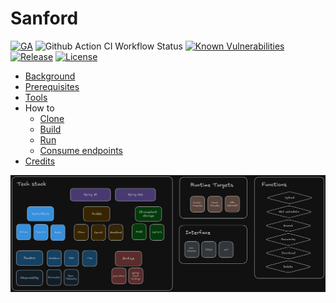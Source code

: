 # Sanford

[![GA](https://img.shields.io/badge/Release-Alpha-darkred)](https://img.shields.io/badge/Release-Alpha-darkred) ![Github Action CI Workflow Status](https://github.com/cf-toolsuite/sanford/actions/workflows/ci.yml/badge.svg) [![Known Vulnerabilities](https://snyk.io/test/github/cf-toolsuite/sanford/badge.svg?style=plastic)](https://snyk.io/test/github/cf-toolsuite/sanford) [![Release](https://jitpack.io/v/cf-toolsuite/sanford.svg)](https://jitpack.io/#cf-toolsuite/sanford/master-SNAPSHOT) [![License](https://img.shields.io/badge/License-AGPL%20v3-blue.svg)](https://opensource.org/license/agpl-v3)

* [Background](docs/BACKGROUND.md)
* [Prerequisites](docs/PREREQUISITES.md)
* [Tools](docs/TOOLS.md)
* How to
  * [Clone](docs/CLONING.md)
  * [Build](docs/BUILD.md)
  * [Run](docs/RUN.md)
  * [Consume endpoints](docs/ENDPOINTS.md)
* [Credits](docs/CREDITS.md)

![Tech stack, runtime targets, interfaces, and functions](docs/sanford-tech-targets-interfaces-and-functions.png)
